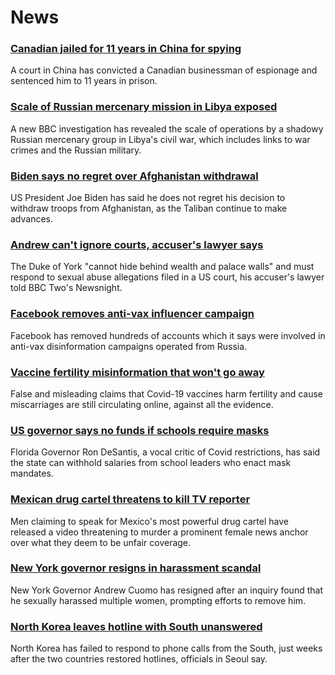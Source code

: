 # News
### [Canadian jailed for 11 years in China for spying](https://www.bbc.com/news/world-asia-china-58168587)
A court in China has convicted a Canadian businessman of espionage and sentenced him to 11 years in prison.
### [Scale of Russian mercenary mission in Libya exposed](https://www.bbc.com/news/world-africa-58009514)
A new BBC investigation has revealed the scale of operations by a shadowy Russian mercenary group in Libya's civil war, which includes links to war crimes and the Russian military.
### [Biden says no regret over Afghanistan withdrawal](https://www.bbc.com/news/world-asia-58167408)
US President Joe Biden has said he does not regret his decision to withdraw troops from Afghanistan, as the Taliban continue to make advances.
### [Andrew can't ignore courts, accuser's lawyer says](https://www.bbc.com/news/uk-58167469)
The Duke of York "cannot hide behind wealth and palace walls" and must respond to sexual abuse allegations filed in a US court, his accuser's lawyer told BBC Two's Newsnight.
### [Facebook removes anti-vax influencer campaign](https://www.bbc.com/news/blogs-trending-58167339)
Facebook has removed hundreds of accounts which it says were involved in anti-vax disinformation campaigns operated from Russia.
### [Vaccine fertility misinformation that won't go away](https://www.bbc.com/news/health-57552527)
False and misleading claims that Covid-19 vaccines harm fertility and cause miscarriages are still circulating online, against all the evidence.
### [US governor says no funds if schools require masks](https://www.bbc.com/news/world-us-canada-58162329)
Florida Governor Ron DeSantis, a vocal critic of Covid restrictions, has said the state can withhold salaries from school leaders who enact mask mandates.
### [Mexican drug cartel threatens to kill TV reporter](https://www.bbc.com/news/world-latin-america-58153732)
Men claiming to speak for Mexico's most powerful drug cartel have released a video threatening to murder a prominent female news anchor over what they deem to be unfair coverage. 
### [New York governor resigns in harassment scandal](https://www.bbc.com/news/world-us-canada-58164719)
New York Governor Andrew Cuomo has resigned after an inquiry found that he sexually harassed multiple women, prompting efforts to remove him.
### [North Korea leaves hotline with South unanswered](https://www.bbc.com/news/world-asia-58162289)
North Korea has failed to respond to phone calls from the South, just weeks after the two countries restored hotlines, officials in Seoul say.
